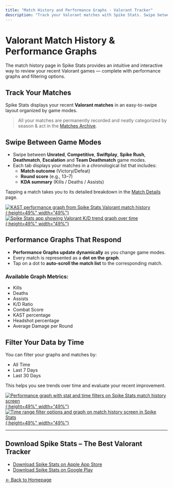 ```yaml
---
title: "Match History and Performance Graphs - Valorant Tracker"
description: "Track your Valorant matches with Spike Stats. Swipe between game modes, view summary stats, and interact with performance graphs."
---
```


# Valorant Match History & Performance Graphs

The match history page in Spike Stats provides an intuitive and interactive way to review your recent Valorant games — complete with performance graphs and filtering options.

## Track Your Matches

Spike Stats displays your recent **Valorant matches** in an easy-to-swipe layout organized by game modes.

> All your matches are permanently recorded and neatly categorized by season & act in the [Matches Archive](/features/matches-archive).

## Swipe Between Game Modes

- Swipe between **Unrated**, **Competitive**, **Swiftplay**, **Spike Rush**, **Deathmatch**, **Escalation** and **Team Deathmatch** game modes.
- Each tab displays your matches in a chronological list that includes:
  - **Match outcome** (Victory/Defeat)
  - **Round score** (e.g., 13–7)
  - **KDA summary** (Kills / Deaths / Assists)

Tapping a match takes you to its detailed breakdown in the [Match Details](/features/match-analysis) page.

[![KAST performance graph from Spike Stats Valorant match history](/screenshots/valorant-tracker-graph-kast.png){:height=49%" width="49%"}](/screenshots/valorant-tracker-graph-kast.png)
[![Spike Stats app showing Valorant K/D trend graph over time](/screenshots/valorant-tracker-graph-kd.png){:height=49%" width="49%"}](/screenshots/valorant-tracker-graph-kd.png)

## Performance Graphs That Respond

- **Performance Graphs update dynamically** as you change game modes.
- Every match is represented as a **dot on the graph**.
- Tap on a dot to **auto-scroll the match list** to the corresponding match.

### Available Graph Metrics:
- Kills
- Deaths
- Assists
- K/D Ratio
- Combat Score
- KAST percentage
- Headshot percentage
- Average Damage per Round

## Filter Your Data by Time

You can filter your graphs and matches by:
- All Time
- Last 7 Days
- Last 30 Days

This helps you see trends over time and evaluate your recent improvement.

[![Performance graph with stat and time filters on Spike Stats match history screen](/screenshots/spike-stats-graph-stat-options.png){:height=49%" width="49%"}](/screenshots/spike-stats-graph-stat-options.png)
[![Time range filter options and graph on match history screen in Spike Stats](/screenshots/spike-stats-graph-time-frame-options.png){:height=49%" width="49%"}](/screenshots/spike-stats-graph-time-frame-options.png)

---

## Download Spike Stats – The Best Valorant Tracker

- [Download Spike Stats on Apple App Store](https://apps.apple.com/us/app/spike-stats-for-valorant/id1541123839)  
- [Download Spike Stats on Google Play](https://play.google.com/store/apps/details?id=crocusgames.com.spikestats)

[← Back to Homepage](/)
